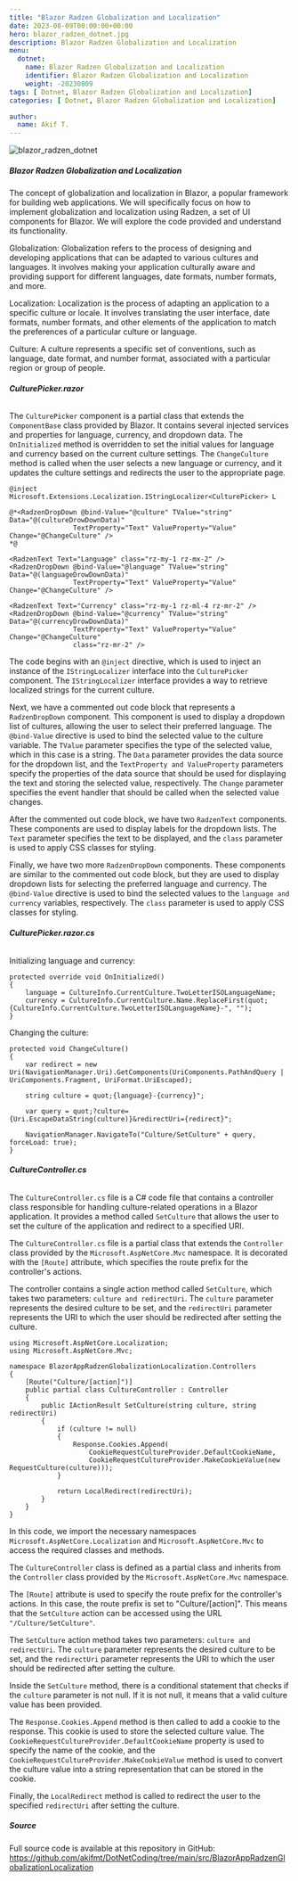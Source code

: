 ```yaml
---
title: "Blazor Radzen Globalization and Localization"
date: 2023-08-09T00:00:00+00:00
hero: blazor_radzen_dotnet.jpg
description: Blazor Radzen Globalization and Localization
menu:
  dotnet:
    name: Blazor Radzen Globalization and Localization
    identifier: Blazor Radzen Globalization and Localization
    weight: -20230809
tags: [ Dotnet, Blazor Radzen Globalization and Localization]
categories: [ Dotnet, Blazor Radzen Globalization and Localization]

author:
  name: Akif T.
---
```


<p class="d-flex justify-content-center">
<img src="blazor_radzen_dotnet.jpg" alt="blazor_radzen_dotnet" title="blazor_radzen_dotnet"><br>
<p>

##### **Blazor Radzen Globalization and Localization**
The concept of globalization and localization in Blazor, a popular framework for building web applications. We will specifically focus on how to implement globalization and localization using Radzen, a set of UI components for Blazor. We will explore the code provided and understand its functionality.

Globalization: Globalization refers to the process of designing and developing applications that can be adapted to various cultures and languages. It involves making your application culturally aware and providing support for different languages, date formats, number formats, and more.

Localization: Localization is the process of adapting an application to a specific culture or locale. It involves translating the user interface, date formats, number formats, and other elements of the application to match the preferences of a particular culture or language.

Culture: A culture represents a specific set of conventions, such as language, date format, and number format, associated with a particular region or group of people.

###### **CulturePicker.razor**
The ```CulturePicker``` component is a partial class that extends the ```ComponentBase``` class provided by Blazor. It contains several injected services and properties for language, currency, and dropdown data. The ```OnInitialized``` method is overridden to set the initial values for language and currency based on the current culture settings. The ```ChangeCulture``` method is called when the user selects a new language or currency, and it updates the culture settings and redirects the user to the appropriate page.

```
@inject Microsoft.Extensions.Localization.IStringLocalizer<CulturePicker> L

@*<RadzenDropDown @bind-Value="@culture" TValue="string" Data="@(cultureDrowDownData)"
                TextProperty="Text" ValueProperty="Value" Change="@ChangeCulture" />
*@

<RadzenText Text="Language" class="rz-my-1 rz-mx-2" />
<RadzenDropDown @bind-Value="@language" TValue="string" Data="@(languageDrowDownData)"
                TextProperty="Text" ValueProperty="Value" Change="@ChangeCulture" />

<RadzenText Text="Currency" class="rz-my-1 rz-ml-4 rz-mr-2" />
<RadzenDropDown @bind-Value="@currency" TValue="string" Data="@(currencyDrowDownData)"
                TextProperty="Text" ValueProperty="Value" Change="@ChangeCulture"
                class="rz-mr-2" />
```

The code begins with an ```@inject``` directive, which is used to inject an instance of the ```IStringLocalizer``` interface into the ```CulturePicker``` component. The ```IStringLocalizer``` interface provides a way to retrieve localized strings for the current culture.

Next, we have a commented out code block that represents a ```RadzenDropDown``` component. This component is used to display a dropdown list of cultures, allowing the user to select their preferred language. The ```@bind-Value``` directive is used to bind the selected value to the culture variable. The ```TValue``` parameter specifies the type of the selected value, which in this case is a string. The ```Data``` parameter provides the data source for the dropdown list, and the ```TextProperty and ValueProperty``` parameters specify the properties of the data source that should be used for displaying the text and storing the selected value, respectively. The ```Change``` parameter specifies the event handler that should be called when the selected value changes.

After the commented out code block, we have two ```RadzenText``` components. These components are used to display labels for the dropdown lists. The ```Text``` parameter specifies the text to be displayed, and the ```class``` parameter is used to apply CSS classes for styling.

Finally, we have two more ```RadzenDropDown``` components. These components are similar to the commented out code block, but they are used to display dropdown lists for selecting the preferred language and currency. The ```@bind-Value``` directive is used to bind the selected values to the ```language and currency``` variables, respectively. The ```class``` parameter is used to apply CSS classes for styling.

###### **CulturePicker.razor.cs**
Initializing language and currency:
```
protected override void OnInitialized()
{
    language = CultureInfo.CurrentCulture.TwoLetterISOLanguageName;
    currency = CultureInfo.CurrentCulture.Name.ReplaceFirst(quot;{CultureInfo.CurrentCulture.TwoLetterISOLanguageName}-", "");
}
```

Changing the culture:
```
protected void ChangeCulture()
{
    var redirect = new Uri(NavigationManager.Uri).GetComponents(UriComponents.PathAndQuery | UriComponents.Fragment, UriFormat.UriEscaped);

    string culture = quot;{language}-{currency}";

    var query = quot;?culture={Uri.EscapeDataString(culture)}&redirectUri={redirect}";

    NavigationManager.NavigateTo("Culture/SetCulture" + query, forceLoad: true);
}
```

###### **CultureController.cs**
The ```CultureController.cs``` file is a C# code file that contains a controller class responsible for handling culture-related operations in a Blazor application. It provides a method called ```SetCulture``` that allows the user to set the culture of the application and redirect to a specified URI.

The ```CultureController.cs``` file is a partial class that extends the ```Controller``` class provided by the ```Microsoft.AspNetCore.Mvc``` namespace. It is decorated with the ```[Route]``` attribute, which specifies the route prefix for the controller's actions.

The controller contains a single action method called ```SetCulture```, which takes two parameters: ```culture and redirectUri```. The ```culture``` parameter represents the desired culture to be set, and the ```redirectUri``` parameter represents the URI to which the user should be redirected after setting the culture.

```
using Microsoft.AspNetCore.Localization;
using Microsoft.AspNetCore.Mvc;

namespace BlazorAppRadzenGlobalizationLocalization.Controllers
{
    [Route("Culture/[action]")]
    public partial class CultureController : Controller
    {
        public IActionResult SetCulture(string culture, string redirectUri)
        {
            if (culture != null)
            {
                Response.Cookies.Append(
                    CookieRequestCultureProvider.DefaultCookieName,
                    CookieRequestCultureProvider.MakeCookieValue(new RequestCulture(culture)));
            }

            return LocalRedirect(redirectUri);
        }
    }
}
```

In this code, we import the necessary namespaces ```Microsoft.AspNetCore.Localization``` and ```Microsoft.AspNetCore.Mvc``` to access the required classes and methods.

The ```CultureController``` class is defined as a partial class and inherits from the ```Controller``` class provided by the ```Microsoft.AspNetCore.Mvc``` namespace.

The ```[Route]``` attribute is used to specify the route prefix for the controller's actions. In this case, the route prefix is set to "Culture/[action]". This means that the ```SetCulture``` action can be accessed using the URL ```"/Culture/SetCulture"```.

The ```SetCulture``` action method takes two parameters: ```culture and redirectUri```. The ```culture``` parameter represents the desired culture to be set, and the ```redirectUri``` parameter represents the URI to which the user should be redirected after setting the culture.

Inside the ```SetCulture``` method, there is a conditional statement that checks if the ```culture``` parameter is not null. If it is not null, it means that a valid culture value has been provided.

The ```Response.Cookies.Append``` method is then called to add a cookie to the response. This cookie is used to store the selected culture value. The ```CookieRequestCultureProvider.DefaultCookieName``` property is used to specify the name of the cookie, and the ```CookieRequestCultureProvider.MakeCookieValue``` method is used to convert the culture value into a string representation that can be stored in the cookie.

Finally, the ```LocalRedirect``` method is called to redirect the user to the specified ```redirectUri``` after setting the culture.


##### **Source**
Full source code is available at this repository in GitHub:  
https://github.com/akifmt/DotNetCoding/tree/main/src/BlazorAppRadzenGlobalizationLocalization